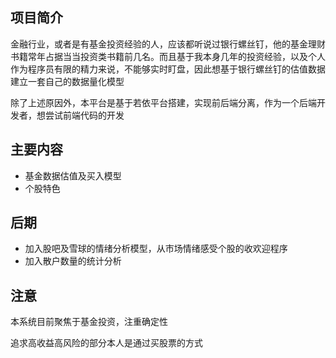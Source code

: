 ## 项目简介

金融行业，或者是有基金投资经验的人，应该都听说过银行螺丝钉，他的基金理财书籍常年占据当当投资类书籍前几名。而且基于我本身几年的投资经验，以及个人
作为程序员有限的精力来说，不能够实时盯盘，因此想基于银行螺丝钉的估值数据建立一套自己的数据量化模型

除了上述原因外，本平台是基于若依平台搭建，实现前后端分离，作为一个后端开发者，想尝试前端代码的开发

## 主要内容

* 基金数据估值及买入模型
* 个股特色

## 后期

* 加入股吧及雪球的情绪分析模型，从市场情绪感受个股的收欢迎程序
* 加入散户数量的统计分析

## 注意

本系统目前聚焦于基金投资，注重确定性

追求高收益高风险的部分本人是通过买股票的方式